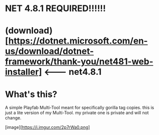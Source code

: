 # NET 4.8.1 REQUIRED!!!!!!

# (download)[https://dotnet.microsoft.com/en-us/download/dotnet-framework/thank-you/net481-web-installer] <--- net4.8.1

# What's this?

A simple Playfab Multi-Tool meant for specifically gorilla tag copies. this is just a lite version of my Multi-Tool. my private one is private and will not change.

[image][https://i.imgur.com/2p7rWa0.png]
